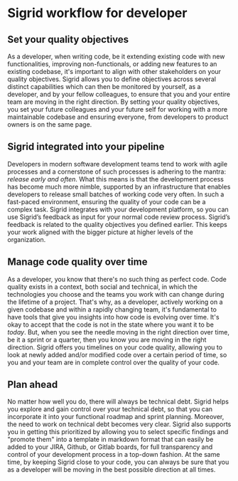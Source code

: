 # Sigrid workflow for developer

## Set your quality objectives

As a developer, when writing code, be it extending existing code with new functionalities, improving non-functionals, or adding new features to an existing codebase, it's important to align with other stakeholders on your quality objectives.
Sigrid allows you to define objectives across several distinct capabilities which can then be monitored by yourself, as a developer, and by your fellow colleagues, to ensure that you and your entire team are moving in the right direction.
By setting your quality objectives, you set your future colleagues and your future self for working with a more maintainable codebase and ensuring everyone, from developers to product owners is on the same page.

## Sigrid integrated into your pipeline

Developers in modern software development teams tend to work with agile processes and a cornerstone of such processes is adhering to the mantra: _release early and often_.
What this means is that the development process has become much more nimble, supported by an infrastructure that enables developers to release small batches of working code very often.
In such a fast-paced environment, ensuring the quality of your code can be a complex task. 
Sigrid integrates with your development platform, so you can use Sigrid’s feedback as input for your normal code review process. Sigrid’s feedback is related to the quality objectives you defined earlier. This keeps your work aligned with the bigger picture at higher levels of the organization.

## Manage code quality over time 

As a developer, you know that there's no such thing as perfect code. Code quality exists in a context, both social and technical, in which the technologies you choose and the teams you work with can change during the lifetime of a project. That's why, as a developer, actively working on a given codebase and within a rapidly changing team, it's fundamental to have tools that give you insights into how code is evolving over time.
It's okay to accept that the code is not in the state where you want it to be _today_. But, when you see the needle moving in the right direction over time, be it a sprint or a quarter, then you know you are moving in the right direction.
Sigrid offers you timelines on your code quality, allowing you to look at newly added and/or modified code over a certain period of time, so you and your team are in complete control over the quality of your code.

## Plan ahead

No matter how well you do, there will always be technical debt. Sigrid helps you explore and gain control over your technical debt, so that you can incorporate it into your functional roadmap and sprint planning. Moreover, the need to work on technical debt becomes very clear. Sigrid also supports you in getting this prioritized by allowing you to select specific findings and "promote them" into a template in markdown format that can easily be added to your JIRA, Github, or Gitlab boards, for full transparency and control of your development process in a top-down fashion.
At the same time, by keeping Sigrid close to your code, you can always be sure that you as a developer will be moving in the best possible direction at all times.
